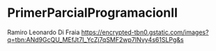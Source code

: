 # PrimerParcialProgramacionII
Ramiro Leonardo Di Fraia
https://encrypted-tbn0.gstatic.com/images?q=tbn:ANd9GcQU_MEfJt7I_YcZj7qSMF2wp7INvy4s61SLPg&s
